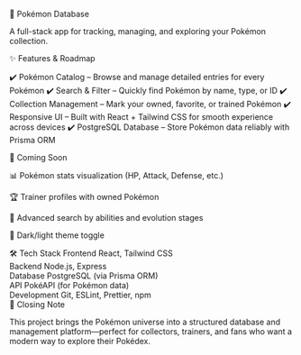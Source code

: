 🧩 Pokémon Database

A full-stack app for tracking, managing, and exploring your Pokémon collection.


✨ Features & Roadmap

✔️ Pokémon Catalog – Browse and manage detailed entries for every Pokémon
✔️ Search & Filter – Quickly find Pokémon by name, type, or ID
✔️ Collection Management – Mark your owned, favorite, or trained Pokémon
✔️ Responsive UI – Built with React + Tailwind CSS for smooth experience across devices
✔️ PostgreSQL Database – Store Pokémon data reliably with Prisma ORM

🚧 Coming Soon

📊 Pokémon stats visualization (HP, Attack, Defense, etc.)

🏆 Trainer profiles with owned Pokémon

🔎 Advanced search by abilities and evolution stages

🎨 Dark/light theme toggle

🛠️ Tech Stack
Frontend	React, Tailwind CSS<br>
Backend	Node.js, Express<br>
Database	PostgreSQL (via Prisma ORM)<br>
API	PokéAPI (for Pokémon data)<br>
Development	Git, ESLint, Prettier, npm<br>
🌟 Closing Note

This project brings the Pokémon universe into a structured database and management platform—perfect for collectors, trainers, and fans who want a modern way to explore their Pokédex.
